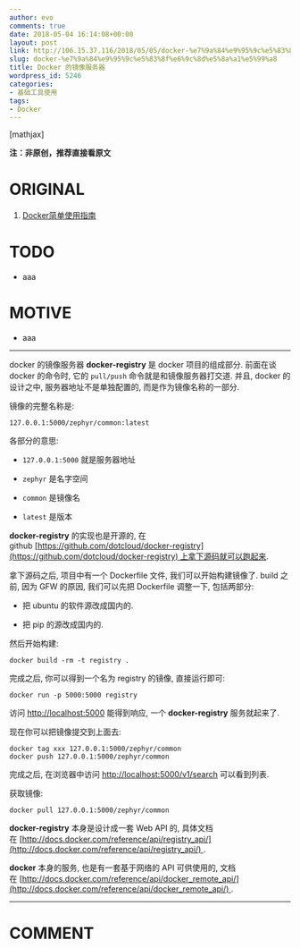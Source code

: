 ```yaml
---
author: evo
comments: true
date: 2018-05-04 16:14:08+00:00
layout: post
link: http://106.15.37.116/2018/05/05/docker-%e7%9a%84%e9%95%9c%e5%83%8f%e6%9c%8d%e5%8a%a1%e5%99%a8/
slug: docker-%e7%9a%84%e9%95%9c%e5%83%8f%e6%9c%8d%e5%8a%a1%e5%99%a8
title: Docker 的镜像服务器
wordpress_id: 5246
categories:
- 基础工具使用
tags:
- Docker
---
```


<!-- more -->

[mathjax]

**注：非原创，推荐直接看原文**


# ORIGINAL





 	
  1. [Docker简单使用指南](https://www.w3cschool.cn/use_docker/)




# TODO





 	
  * aaa




# MOTIVE





 	
  * aaa





* * *



docker 的镜像服务器 **docker-registry** 是 docker 项目的组成部分. 前面在谈 docker 的命令时, 它的 `pull/push` 命令就是和镜像服务器打交道. 并且, docker 的设计之中, 服务器地址不是单独配置的, 而是作为镜像名称的一部分.

镜像的完整名称是:

    
    127.0.0.1:5000/zephyr/common:latest
    


各部分的意思:



 	
  * `127.0.0.1:5000` 就是服务器地址

 	
  * `zephyr` 是名字空间

 	
  * `common` 是镜像名

 	
  * `latest` 是版本


**docker-registry** 的实现也是开源的, 在 github [https://github.com/dotcloud/docker-registry](https://github.com/dotcloud/docker-registry) 上拿下源码就可以跑起来.

拿下源码之后, 项目中有一个 Dockerfile 文件, 我们可以开始构建镜像了. build 之前, 因为 GFW 的原因, 我们可以先把 Dockerfile 调整一下, 包括两部分:



 	
  * 把 ubuntu 的软件源改成国内的.

 	
  * 把 pip 的源改成国内的.


然后开始构建:

    
    docker build -rm -t registry .
    


完成之后, 你可以得到一个名为 registry 的镜像, 直接运行即可:

    
    docker run -p 5000:5000 registry
    


访问 [http://localhost:5000](http://localhost:5000/) 能得到响应, 一个 **docker-registry** 服务就起来了.

现在你可以把镜像提交到上面去:

    
    docker tag xxx 127.0.0.1:5000/zephyr/common
    docker push 127.0.0.1:5000/zephyr/common
    


完成之后, 在浏览器中访问 [http://localhost:5000/v1/search](http://localhost:5000/v1/search) 可以看到列表.

获取镜像:

    
    docker pull 127.0.0.1:5000/zephyr/common
    


**docker-registry** 本身是设计成一套 Web API 的, 具体文档在 [http://docs.docker.com/reference/api/registry_api/](http://docs.docker.com/reference/api/registry_api/) .

**docker** 本身的服务, 也是有一套基于网络的 API 可供使用的, 文档在 [http://docs.docker.com/reference/api/docker_remote_api/](http://docs.docker.com/reference/api/docker_remote_api/) .























* * *





# COMMENT



